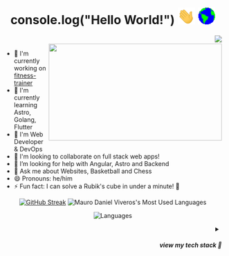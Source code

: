 <h1 align="center">
  console.log("Hello World!")
  <img src="assets/Hi.gif" width="40px"/>
  <img src="assets/Earth.gif" width="40px"/>
</h1>

<div align="right">
  <img src="https://komarev.com/ghpvc/?username=mauroviveros&color=241199&label=views"/>
</div>

<img src="https://github-readme-stats.vercel.app/api?username=mauroviveros&show_icons=true&theme=transparent&hide_title=true&card_width=290&cache=true" align="right" width="400" height="224"/>


- 🔭 I'm currently working on [fitness-trainer](https://github.com/mauroviveros/fitness-trainer)
- 🌱 I'm currently learning Astro, Golang, Flutter
- 💼 I'm Web Developer & DevOps
- 👯 I'm looking to collaborate on full stack web apps!
- 🤝 I’m looking for help with Angular, Astro and Backend
- 💬 Ask me about Websites, Basketball and Chess
- 😄 Pronouns: he/him
- ⚡ Fun fact: I can solve a Rubik's cube in under a minute! 🧩


<div align="center">

  [![GitHub Streak](https://github-readme-streak-stats.herokuapp.com?user=mauroviveros&theme=transparent&hide_border=true&mode=weekly&hide_longest_streak=true&fire=FB8C00)](https://git.io/streak-stats)
  ![Mauro Daniel Viveros's Most Used Languages](https://github-readme-stats.vercel.app/api/top-langs/?username=mauroviveros&theme=transparent&hide_border=true&hide=html,css,less,handlebars,scss)

</div>

<div align="center">

  ![Languages](https://go-skill-icons.vercel.app/api/icons?i=js,ts,angular,astro,tailwindcss,mongodb,firebase,kubernetes,docker,vscode)

</div>

<details>
<summary align="right"><h5>view my tech stack 👀</h3></summary>
<!-- https://go-skill-icons.vercel.app/api -->
<!-- https://skillicons.dev/icons?i=js,html,css,wasm-->

### Languages:
![Languages](https://go-skill-icons.vercel.app/api/icons?i=js,ts,python,golang,bash,lua)

### Frontend Frameworks:
![Frontend Frameworks](https://go-skill-icons.vercel.app/api/icons?i=angular,astro,react,flutter)

### Backend Frameworks:
![Backend Frameworks](https://go-skill-icons.vercel.app/api/icons?i=nodejs,nestjs,express,graphql)

### Databases:
![Databases](https://go-skill-icons.vercel.app/api/icons?i=mongodb)

### Cloud Services
![Cloud Services](https://go-skill-icons.vercel.app/api/icons?i=vercel,firebase,cloudflare,aws)

### DEV OPS
![DEV OPS](https://go-skill-icons.vercel.app/api/icons?i=kubernetes,docker,argocd,helm,nginx)

### Libraries
![DEV OPS](https://go-skill-icons.vercel.app/api/icons?i=tailwindcss,sass,materialui,bootstrap)

### Tools
![DEV OPS](https://go-skill-icons.vercel.app/api/icons?i=jest,vscode)

</details>
